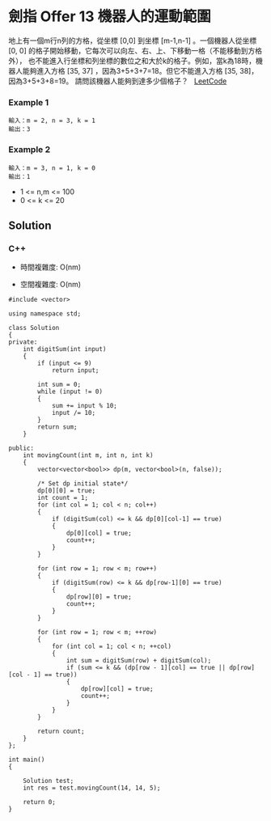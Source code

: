 # 劍指 Offer 13 機器人的運動範圍

地上有一個m行n列的方格，從坐標 [0,0] 到坐標 [m-1,n-1] 。一個機器人從坐標 [0, 0] 的格子開始移動，它每次可以向左、右、上、下移動一格（不能移動到方格外），
也不能進入行坐標和列坐標的數位之和大於k的格子。例如，當k為18時，機器人能夠進入方格 [35, 37] ，因為3+5+3+7=18。但它不能進入方格 [35, 38]，因為3+5+3+8=19。
請問該機器人能夠到達多少個格子？
 
[LeetCode](https://leetcode-cn.com/problems/ji-qi-ren-de-yun-dong-fan-wei-lcof/)


### Example 1
```
輸入：m = 2, n = 3, k = 1
輸出：3
```

### Example 2
```
輸入：m = 3, n = 1, k = 0
輸出：1
```

* 1 <= n,m <= 100
* 0 <= k <= 20

## Solution  


### C++

* 時間複雜度: O(nm) 

* 空間複雜度: O(nm) 

```
#include <vector>

using namespace std;

class Solution
{
private:
    int digitSum(int input)
    {
        if (input <= 9)
            return input;

        int sum = 0;
        while (input != 0)
        {
            sum += input % 10;
            input /= 10;
        }
        return sum;
    }

public:
    int movingCount(int m, int n, int k)
    {
        vector<vector<bool>> dp(m, vector<bool>(n, false));

        /* Set dp initial state*/
        dp[0][0] = true;
        int count = 1;
        for (int col = 1; col < n; col++)
        {
            if (digitSum(col) <= k && dp[0][col-1] == true)
            {
                dp[0][col] = true;
                count++;
            }
        }

        for (int row = 1; row < m; row++)
        {
            if (digitSum(row) <= k && dp[row-1][0] == true)
            {
                dp[row][0] = true;
                count++;
            }
        }

        for (int row = 1; row < m; ++row)
        {
            for (int col = 1; col < n; ++col)
            {
                int sum = digitSum(row) + digitSum(col);
                if (sum <= k && (dp[row - 1][col] == true || dp[row][col - 1] == true))
                {
                    dp[row][col] = true;
                    count++;
                }
            }
        }

        return count;
    }
};

int main()
{

    Solution test;
    int res = test.movingCount(14, 14, 5);

    return 0;
}
```

